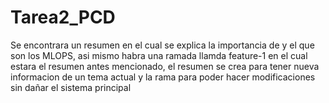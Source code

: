 # Tarea2_PCD
Se encontrara un resumen en el cual se explica la importancia de y el que son los MLOPS, asi mismo habra una ramada llamda feature-1 en el cual estara el resumen antes mencionado, el resumen se crea para tener nueva informacion de un tema actual y la rama para poder hacer modificaciones sin dañar el sistema principal
